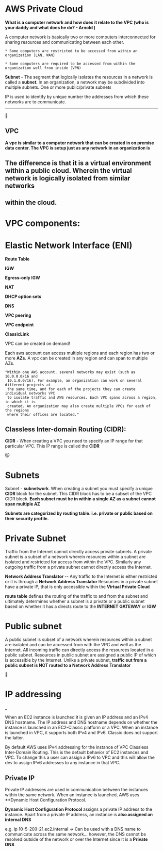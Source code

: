 # AWS Private Cloud

**What is a computer network and how does it relate to the VPC (who is your daddy and what does he do? - Arnold )**

A computer network is basically two or more computers interconnected for sharing resources and communicating between each other.

    * Some computers are restricted to be accessed from within an organization (LAN, WAN)

    * Some computers are required to be accessed from within the organization well from inside (VPN)

**Subnet** - The segment that logically isolates the resources in a network is called a **subnet**.
In an organization, a network may be subdivided into multiple subnets. One or more public/private subnets


IP is used to identify by unique number the addresses from which these networks are to communicate.

------------------------------------------------------------------------------------------------------------------------------------------

🙊

## VPC

**A vpc is similar to a computer network that can be created in on premise data center. The VPC is setup just as any network in an organization is**
## The difference is that it is a virtual environment within a public cloud. Wherein the virtual network is logically isolated from similar networks
## within the cloud.

# VPC components:

# Elastic Network Interface (ENI)

**Route Table**

**IGW**

**Egress-only IGW**

**NAT**

**DHCP option sets**

**DNS**

**VPC peering**

**VPC endpoint**

**ClassicLink**


VPC can be created on demand!

Each aws account can access multiple regions and each region has two or more **AZs.** A vpc can be created in any region and can span to multiple AZs.

    "Within one AWS account, several networks may exist (such as 10.0.0.0/16 and
     10.1.0.0/16). For example, an organization can work on several different projects at
     the same time, and for each of the projects they can create individual networks VPC
     to isolate traffic and AWS resources. Each VPC spans across a region, in which it is
     created. An organization may also create multiple VPCs for each of the regions
     where their offices are located."


## Classless Inter-domain Routing (CIDR):
**CIDR** - When creating a VPC you need to specify an IP range for that particular VPC. This IP range is called the **CIDR**

😾

# Subnets


Subnet - **subnetwork**. When creating a subnet you must specify a unique **CIDR** block for the subnet. This CIDR block has to be a subset of the VPC CIDR block. **Each subnet must be in within a single AZ as a subnet cannot span multiple AZ**

**Subnets are categorized by routing table. i.e. private or public based on their security profile.**


# Private Subnet

Traffic from the Internet cannot directly access private subnets. A private subnet is a subset of a network wherein resources within a subnet are isolated and restricted for access from within the VPC. Similarly any outgoing traffic from a private subnet cannot directly access the Internet.

**Network Address Translator** -- Any traffic to the Internet is either restricted or it is through a **Network Address Translator**
Resources in a private subnet have a private IP, that is only accessible within the **Virtual Private Cloud**

**route table** defines the routing of the traffic to and from the subnet and ultimately determines whether a subnet is a private or a public
subnet based on whether it has a directs route to the **INTERNET GATEWAY** or **IGW**

# Public subnet

A public subnet is subset of a network wherein resources within a subnet are isolated and can be accessed from with the VPC and well as the Internet.
All incoming traffic can directly access the resources located in a public subnet. Resources in public subnet are assigned a public IP of which is
accessible by the Internet. Unlike a private subnet, **traffic out from a public subnet is NOT routed to a Network Address Translator**

:floppy_disk:

# IP addressing
_

When an EC2 instance is launched it is given an IP address and an IPv4 DNS hostname. The IP address and DNS hostname depends on whether the instance
is launched in an EC2-Classic platform or a VPC. When an instance is launched in VPC, it supports both IPv4 and IPv6. Classic does not support the latter.

By default AWS uses IPv4 addressing for the instance of VPC Classless Inter-Domain Routing. This is the default behavior of EC2 instances and VPC.
To change this a user can assign a IPv6 to VPC and this will allow the dev to assign IPv6 addresses to any instance in that VPC.

## Private IP

Private IP addresses are used in communication between the instances within the same network. When an instance is launched, AWS uses **Dynamic Host Configuration Protocol.

**Dynamic Host Configuration Protocol** assigns a private IP address to the instance. Apart from a private IP address, an instance is **also assigned an internal DNS**

e.g. ip 10-5-200-21.ec2.internal -> Can be used with a DNS name to communicate across the same network... however, the DNS cannot be resolved outside of the network or over the Internet since it is a **Private DNS**.
